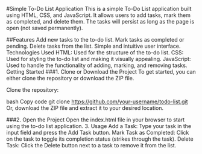 #Simple To-Do List Application
This is a simple To-Do List application built using HTML, CSS, and JavaScript. It allows users to add tasks, mark them as completed, and delete them. The tasks will persist as long as the page is open (not saved permanently).

##Features
Add new tasks to the to-do list.
Mark tasks as completed or pending.
Delete tasks from the list.
Simple and intuitive user interface.
Technologies Used
HTML: Used for the structure of the to-do list.
CSS: Used for styling the to-do list and making it visually appealing.
JavaScript: Used to handle the functionality of adding, marking, and removing tasks.
Getting Started
###1. Clone or Download the Project
To get started, you can either clone the repository or download the ZIP file.

Clone the repository:

bash
Copy code
git clone https://github.com/your-username/todo-list.git
Or, download the ZIP file and extract it to your desired location.

###2. Open the Project
Open the index.html file in your browser to start using the to-do list application.
3. Usage
Add a Task: Type your task in the input field and press the Add Task button.
Mark Task as Completed: Click on the task to toggle its completion status (strikes through the task).
Delete Task: Click the Delete button next to a task to remove it from the list.
